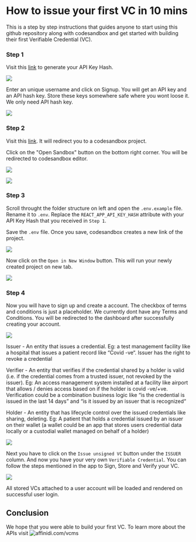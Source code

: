 # How to issue your first VC in 10 mins

This is a step by step instructions that guides anyone to start using this github repository along with codesandbox and get started with building their first Verifiable Credential (VC).

### Step 1

Visit this [link](https://affinity-onboarding-frontend.staging.affinity-project.org/) to generate your API Key Hash.

![](https://github.com/affinityproject/vcms-browser-app/blob/shubham/instructions/apikey.JPG?raw=true)

Enter an unique username and click on Signup. You will get an API key and an API hash key. Store these keys somewhere safe where you wont loose it. We only need API hash key.

![](https://github.com/affinityproject/vcms-browser-app/blob/shubham/instructions/apikey2.JPG?raw=true)

### Step 2

Visit this [link](https://v8pw8.csb.app/). It will redirect you to a codesandbox project.

Click on the "Open Sandbox" button on the bottom right corner. You will be redirected to codesandbox editor.

![](https://github.com/affinityproject/vcms-browser-app/blob/shubham/instructions/codesandboxproject.png?raw=true)

![](https://github.com/affinityproject/vcms-browser-app/blob/shubham/instructions/codesandboxeditor.JPG?raw=true)

### Step 3

Scroll throught the folder structure on left and open the `.env.example` file. Rename it to `.env`. Replace the `REACT_APP_API_KEY_HASH` attribute with your API Key Hash that you received in `Step 1`.

Save the `.env` file. Once you save, codesandbox creates a new link of the project.

![](https://github.com/affinityproject/vcms-browser-app/blob/shubham/instructions/newlink.png?raw=true)

Now click on the `Open in New Window` button. This will run your newly created project on new tab.

![](https://github.com/affinityproject/vcms-browser-app/blob/shubham/instructions/newwindow.png?raw=true)

### Step 4

Now you will have to sign up and create a account. The checkbox of terms and conditions is just a placeholder. We currently dont have any Terms and Conditions. You will be redirected to the dashboard after successfully creating your account.

![](https://github.com/affinityproject/vcms-browser-app/blob/shubham/instructions/signup.JPG?raw=true)

Issuer - An entity that issues a credential. Eg: a test management facility like a hospital that issues a patient record like “Covid -ve“. Issuer has the right to revoke a credential

Verifier - An entity that verifies if the credential shared by a holder is valid (i.e. if the credential comes from a trusted issuer, not revoked by the issuer). Eg: An access management system installed at a facility like airport that allows / denies access based on if the holder is covid -ve/+ve. Verification could be a combination business logic like “is the credential is issued in the last 14 days” and “is it issued by an issuer that is recognized“

Holder - An entity that has lifecycle control over the issued credentials like sharing, deleting. Eg: A patient that holds a credential issued by an issuer on their wallet (a wallet could be an app that stores users credential data locally or a custodial wallet managed on behalf of a holder)

![](https://github.com/affinityproject/vcms-browser-app/blob/shubham/instructions/dashboard.JPG?raw=true)

Next you have to click on the `Issue unsigned VC` button under the `ISSUER` column. And now you have your very own `Verifiable Credential`. You can follow the steps mentioned in the app to Sign, Store and Verify your VC.

![](https://github.com/affinityproject/vcms-browser-app/blob/shubham/instructions/vccreated.JPG?raw=true)

All stored VCs attached to a user account will be loaded and rendered on successful user login.

## Conclusion

We hope that you were able to build your first VC. To learn more about the APIs visit ![affinidi.com/vcms](https://www.affinidi.com/vcms)
